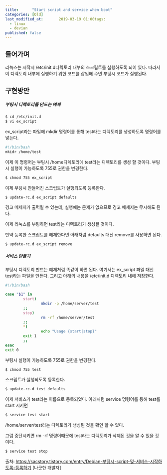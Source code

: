 ```yaml
---
title:      "Start script and service when boot"
categories: [Old]
last_modified_at:       2019-03-19 01:00tags:
  - linux
  - devian
published: false
---
```


## 들어가며

리눅스는 시작시 /etc/init.d디렉토리 내부의 스크립트를 실행하도록 되어 있다. 따라서 이 디렉토리 내부에 실행하기 위한 코드를 삽입해 주면 부팅시 코드가 실행된다.

## 구현방안

##### 부팅시 디렉토리를 만드는 예제

```sh
$ cd /etc/init.d
$ vi ex_script 
```
ex_script라는 파일에 mkdir 명령어를 통해 test라는 디렉토리를 생성하도록 명령어를 넣는다.

```sh
#!/bin/bash
mkidr /home/test 
```

이제 이 명령어는 부팅시 /home디렉토리에 test라는 디렉토리를 생성 할 것이다. 부팅시 실행이 가능하도록 755로 권한을 변경한다.

```sh
$ chmod 755 ex_script 
```

이제 부팅시 만들어진 스크립트가 실행되도록 등록한다.

```sh
$ update-rc.d ex_script defaults 
```

경고 메세지가 출력될 수 있는데, 실행에는 문제가 없으므로 경고 메세지는 무시해도 된다.

이제 리눅스를 부팅하면 test라는 디렉토리가 생성될 것이다.

만약 등록한 스크립트를 해제한다면 아래처럼 defaults 대신 remove를 사용하면 된다.

```sh
$ update-rc.d ex_script remove 
```

##### 서비스 만들기

부팅시 디렉토리 만드는 예제처럼 똑같이 하면 된다. 여기서는 ex_script 파일 대신 test라는 파일을 만든다. 그리고 아래의 내용을 /etc/init.d 디렉토리 내에 저장한다.

```sh
#!/bin/bash

case "$1" in
        start)
                mkdir -p /home/server/test
        ;;
        stop)
                rm -rf /home/server/test
        ;;
        *)
                echo "Usage {start|stop}"
        exit 1
        ;;
esac
exit 0
```

부팅시 실행이 가능하도록 755로 권한을 변경한다.

```sh
$ chmod 755 test
```

스크립트가 실행되도록 등록한다.

```sh
$ update-rc.d test defaults
```

이제 서비스가 test라는 이름으로 등록되었다. 아래처럼 service 명령어를 통해 test를 start 시키면

```sh
$ service test start 
```

/home/server/test라는 디렉토리가 생성된 것을 확인 할 수 있다.

그럼 중단시키면 rm -rf 명령어때문에 test라는 디렉토리가 삭제된 것을 알 수 있을 것이다.

```sh
$ service test stop
```


출처: https://sacstory.tistory.com/entry/Debian-부팅시-script-및-서비스-시작하도록-등록하기 [나긋한 개발자]
